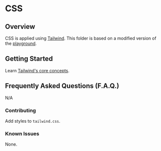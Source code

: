 # CSS

## Overview

CSS is applied using [Tailwind](https://tailwindcss.com/). This folder is based on a modified version of the [playground](https://github.com/tailwindlabs/tailwindcss-playground).

## Getting Started

Learn [Tailwind's core concepts](https://tailwindcss.com/docs/utility-first).

## Frequently Asked Questions (F.A.Q.)

N/A

### Contributing

Add styles to `tailwind.css`.

### Known Issues

None.
